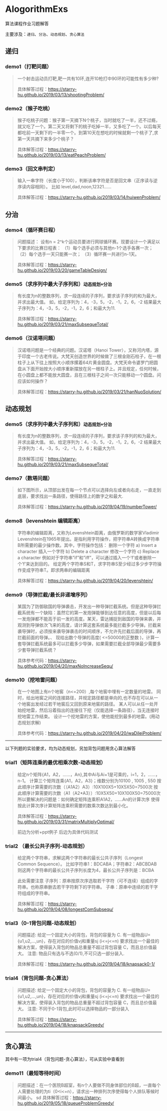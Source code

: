 # AlogorithmExs

算法课程作业习题解答

主要涉及：`递归`、`分治`、`动态规划`、`贪心算法`

## 递归

### demo1（打靶问题）

> 一个射击运动员打靶,靶一共有10环,连开10枪打中90环的可能性有多少种?
> 
> 具体解答过程：https://starry-hu.github.io/2019/03/13/shootingProblem/

### demo2（猴子吃桃）

> 猴子吃桃子问题：猴子第一天摘下N个桃子，当时就吃了一半，还不过瘾，就又吃了一个。第二天又将剩下的桃子吃掉一半，又多吃了一个。以后每天都吃前一天剩下的一半零一个。到第10天在想吃的时候就剩一个桃子了,求第一天共摘下来多少个桃子？
> 
> 具体解答过程：https://starry-hu.github.io/2019/03/13/eatPeachProblem/

### demo3（回文串判定）

> 输入一串字符（长度小于100），判断该串字符是否是回文串（正序读与逆序读内容相同）。
> 比如 level,dad,noon,12321......
> 
> 具体解答过程：https://starry-hu.github.io/2019/03/14/huiwenProblem/

## 分治

### demo4（循环赛日程）

> 问题描述：
> 设有n = 2^k个运动员要进行网球循环赛。现要设计一个满足以下要求的比赛日程表：
> （1）每个选手必须与其他n-1个选手各赛一次；
> （2）每个选手一天只能赛一次；
> （3）循环赛一共进行n-1天。
> 
> 具体解答过程：https://starry-hu.github.io/2019/03/20/gameTableDesign/

### demo5（求序列中最大子序列和）`动态规划+分治`

> 有长度为n的整数序列，求一段连续的子序列，要求该子序列的和为最大，并求出最大值。
> 如，给定序列为：4，-3，5，-2，-1，2，6，-2
> 结果最大子序列为：4，-3，5，-2，-1，2，6；和最大为11.
> 
> 具体解答过程：https://starry-hu.github.io/2019/03/21/maxSubsequeTotal/

### demo6（汉诺塔问题）

> 汉诺塔问题是一个经典的问题。汉诺塔（Hanoi Tower），又称河内塔，源于印度一个古老传说。大梵天创造世界的时候做了三根金刚石柱子，在一根柱子上从下往上按照大小顺序摞着64片黄金圆盘。大梵天命令婆罗门把圆盘从下面开始按大小顺序重新摆放在另一根柱子上。并且规定，任何时候，在小圆盘上都不能放大圆盘，且在三根柱子之间一次只能移动一个圆盘。问应该如何操作？
> 
> 具体解答过程：https://starry-hu.github.io/2019/03/21/hanNuoSolution/

## 动态规划

### demo5（求序列中最大子序列和）`动态规划+分治`

> 有长度为n的整数序列，求一段连续的子序列，要求该子序列的和为最大，并求出最大值。
> 如，给定序列为：4，-3，5，-2，-1，2，6，-2
> 结果最大子序列为：4，-3，5，-2，-1，2，6；和最大为11.
> 
> 具体解答过程：https://starry-hu.github.io/2019/03/21/maxSubsequeTotal/

### demo7（数塔问题）

> 如下图所示，从顶部出发在每一个节点可以选择向左或者向右走，一直走到底层，要求找出一条路径，使得路径上的数字之和最大.
> 
> 具体解答过程：https://starry-hu.github.io/2019/04/19/numberTower/

### demo8（levenshtein 编辑距离）

> 字符串的编辑距离，又称为Levenshtein距离，由俄罗斯的数学家Vladimir Levenshtein在1965年提出。是指利用字符操作，把字符串A转换成字符串B所需要的最少操作数。其中，字符操作包括：
删除一个字符 a) Insert a character
插入一个字符 b) Delete a character
修改一个字符 c) Replace a character
例如对于字符串”if”和”iff”，可以通过插入一个’f’或者删除一个’f’来达到目的。
> 给定两个字符串S和T，求字符串S至少经过多少步字符操作变成字符串T。即求两串的编辑距离
> 
> 具体解答过程：https://starry-hu.github.io/2019/04/20/levenshtein/

### demo9（导弹拦截/最长非递增序列）

> 某国为了防御敌国的导弹袭击，开发出一种导弹拦截系统。但是这种导弹拦截系统有一个缺陷：虽然它的第一发炮弹能够到达任意的高度，但是以后每一发炮弹都不能高于前一发的高度。某天，雷达捕捉到敌国的导弹来袭，并观测到导弹依次飞来的高度，请计算这套系统最多能拦截多少导弹。拦截来袭导弹时，必须按来袭导弹袭击的时间顺序，不允许先拦截后面的导弹，再拦截前面的导弹。、
现给出数个导弹的高度( <=50000的正整数 )，计算一套导弹拦截系统最多可以拦截多少导弹，如果需要拦截全部导弹最少需要多少套导弹拦截系统？
> 
> 具体参考代码：https://starry-hu.github.io/2019/04/20/maxNoIncreaseSequ/

### demo10（挖地雷问题）

> 在一个地图上有n个地窖（n<=200）,每个地窖中埋有一定数量的地雷。
同时，给出地窖之间的连接路径，并规定路径都是单向的,也不存在可以从一个地窖出发经过若干地窖后又回到原来地窖的路径。
某人可以从任一处开始挖地雷，然后沿着指出的连接往下挖（仅能选择一条路径），当无连接时挖地雷工作结束。
设计一个挖地雷的方案，使他能挖到最多的地雷。(用动态规划求解)
> 
> 具体参考代码：https://starry-hu.github.io/2019/04/20/waDileiProblem/

----------------

以下列题的实验要求，均为动态规划，另加背包问题用贪心算法解答

### trial1（矩阵连乘的最优相乘次数-动态规划）

> 给定n个矩阵{A1，A2，……，An},其中Ai与Ai+1是可乘的，i=1，2，……，n-1。
计算三个矩阵连乘{A1，A2，A3}；维数分别为10100 , 1005 , 550
按此顺序计算需要的次数（（A1A2）A3）:10X100X5+10X5X50=7500次
按此顺序计算需要的次数（A1（A2*A3））:10X5X50+10X100X50=75000次
所以要解决的问题是：如何确定矩阵连乘积A1A2，……An的计算次序
> 使得按此计算次序计算矩阵连乘积需要的数乘次数达到最小化。
> 
> 具体解答过程：https://starry-hu.github.io/2019/03/31/matrixMultiplyOptimal/
> 
> 前边为分析+ppt例子
> 后边为具体代码测试

### trial2 （最长公共子序列-动态规划）

> 给定两个字符串，求解这两个字符串的最长公共子序列（Longest Common Sequence）。
> 比如字符串1：BDCABA；字符串2：ABCBDAB
> 则这两个字符串的最长公共子序列长度为4，最长公共子序列是：BCBA
> 
> 此处需要注意
> 子序列：原串按原次序选取若干字符（可不连续）组成的字符串。也称原串删去若干字符剩下的字符串。
> 子串：原串中连续的若干字符组成的字符串。
> 
> 具体解答过程：https://starry-hu.github.io/2019/04/08/longestComSubsequ/

### trial3（0-1背包问题-动态规划）

> 问题描述:
给定一个固定大小的背包，背包的容量为 C.
有一组物品U={u1,u2,…,un}，存在对应的价值vj和重量sj (i<=j<=n)
要求找出一个最佳的解决方案，使得装入背包的物品总重量不超过背包容量 C，而且总价值最大。
注意: 物品只有选与不选(0/1),不可只选一部分装入.
> 
> 具体解答过程：https://starry-hu.github.io/2019/04/18/knapsack0-1/

### trial4（背包问题-贪心算法）

> 问题描述:
给定一个固定大小的背包，背包的容量为 C.
有一组物品U={u1,u2,…,un}，存在对应的价值vj和重量sj (i<=j<=n)
要求找出一个最佳的解决方案，使得装入背包的物品总重量不超过背包容量 C，而且总价值最大。
注意: 不同于0-1背包,此时可以选择物品的一部分装入
> 
> 具体解答过程：https://starry-hu.github.io/2019/04/18/knapsackGreedy/

----------------

## 贪心算法

其中有一项为trial4（背包问题-贪心算法），可从实验中查看到

### demo11（最短等待时间）

> 问题描述：在一个医院B超室，有n个人要做不同身体部位的B超，一直每个人需要处理的为ti（0<i<=n），请求出一种排列次序使得每个人排队等候时间最小。
> sd 
> 具体解答过程：https://starry-hu.github.io/2019/05/18/queueProblemGreedy/